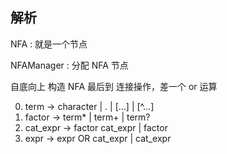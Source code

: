 ## 解析

NFA :  就是一个节点

NFAManager :  分配 NFA 节点

自底向上 构造 NFA 最后到 连接操作，差一个 or 运算

0. term -> character | . | [...] | [^...]
1. factor -> term* | term+ | term?
2. cat_expr -> factor cat_expr | factor
3. expr -> expr OR cat_expr | cat_expr
